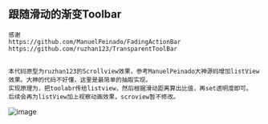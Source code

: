 ## 跟随滑动的渐变Toolbar

    感谢
    https://github.com/ManuelPeinado/FadingActionBar
    https://github.com/ruzhan123/TransparentToolBar 
    
    
    本代码原型为ruzhan123的Scrollview效果，参考ManuelPeinado大神源码增加listView效果。大神的代码不好懂，这里是最简单的抽取实现。
    实现原理为，把toolabr传给listview，然后根据滑动距离算出比值，再set透明度即可。
    后续会再为listView加上视察动画效果，scroview暂不修改。

![image](https://github.com/androidjiawei/TransparentToolbar/blob/master/gif/transparenttoolbar.gif)

